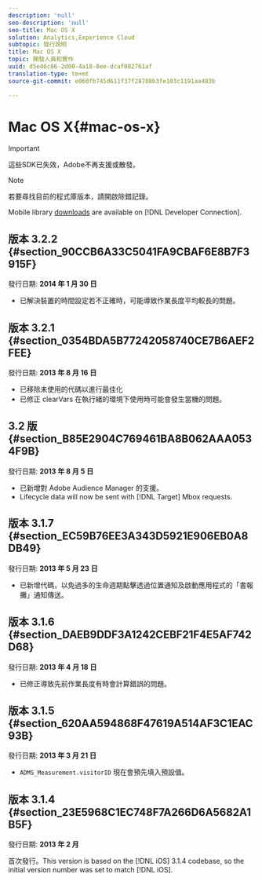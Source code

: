 ```yaml
---
description: 'null'
seo-description: 'null'
seo-title: Mac OS X
solution: Analytics,Experience Cloud
subtopic: 發行說明
title: Mac OS X
topic: 開發人員和實作
uuid: d5e46c86-2d00-4a18-8ee-dcaf082761af
translation-type: tm+mt
source-git-commit: e060fb745d611f37f28708b3fe103c1191aa483b

---
```



# Mac OS X{#mac-os-x}

>[!IMPORTANT]
>
>這些SDK已失效，Adobe不再支援或散發。

>[!NOTE]
>
>若要尋找目前的程式庫版本，請開啟除錯記錄。

Mobile library [downloads](https://marketing.adobe.com/developer/get-started/mobile/c-measuring-mobile-applications) are available on [!DNL Developer Connection].

## 版本 3.2.2 {#section_90CCB6A33C5041FA9CBAF6E8B7F3915F}

發行日期: **2014 年 1 月 30 日**

* 已解決裝置的時間設定若不正確時，可能導致作業長度平均較長的問題。

## 版本 3.2.1 {#section_0354BDA5B77242058740CE7B6AEF2FEE}

發行日期: **2013 年 8 月 16 日**

* 已移除未使用的代碼以進行最佳化
* 已修正 clearVars 在執行緒的環境下使用時可能會發生當機的問題。

## 3.2 版 {#section_B85E2904C769461BA8B062AAA0534F9B}

發行日期: **2013 年 8 月 5 日**

* 已新增對 Adobe Audience Manager 的支援。
* Lifecycle data will now be sent with [!DNL Target] Mbox requests.

## 版本 3.1.7 {#section_EC59B76EE3A343D5921E906EB0A8DB49}

發行日期: **2013 年 5 月 23 日**

* 已新增代碼，以免過多的生命週期點擊透過位置通知及啟動應用程式的「書報攤」通知傳送。

## 版本 3.1.6 {#section_DAEB9DDF3A1242CEBF21F4E5AF742D68}

發行日期: **2013 年 4 月 18 日**

* 已修正導致先前作業長度有時會計算錯誤的問題。

## 版本 3.1.5 {#section_620AA594868F47619A514AF3C1EAC93B}

發行日期: **2013 年 3 月 21 日**

* `ADMS_Measurement.visitorID` 現在會預先填入預設值。

## 版本 3.1.4 {#section_23E5968C1EC748F7A266D6A5682A1B5F}

發行日期: **2013 年 2 月**

首次發行。This version is based on the [!DNL iOS] 3.1.4 codebase, so the initial version number was set to match [!DNL iOS].

